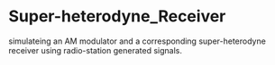# Super-heterodyne_Receiver
simulateing an AM modulator and a corresponding super-heterodyne receiver using radio-station generated signals.
